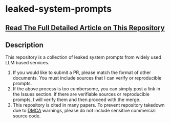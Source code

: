# leaked-system-prompts

## [Read The Full Detailed Article on This Repository](https://scriptxeno.github.io/posts/leaked-llm-system-prompts/)

## Description

This repository is a collection of leaked system prompts from widely used LLM based services.

1. If you would like to submit a PR, please match the format of other documents. You must include sources that I can verify or reproducible prompts.
2. If the above process is too cumbersome, you can simply post a link in the Issues section. If there are verifiable sources or reproducible prompts, I will verify them and then proceed with the merge.
3. This repository is cited in many papers. To prevent repository takedown due to [DMCA](https://docs.github.com/en/site-policy/content-removal-policies/dmca-takedown-policy) warnings, please do not include sensitive commercial source code.
